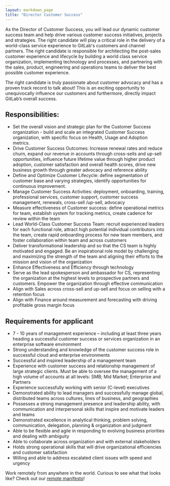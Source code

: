 ```yaml
---
layout: markdown_page
title: "Director Customer Success"
---
```



As the Director of Customer Success, you will lead our dynamic customer success team and help drive various customer success initiatives, projects and strategies. 
The right candidate will play a critical role in the delivery of a world-class service experience to GitLab's customers and channel partners. 
The right candidate is responsible for architecting the post-sales customer experience and lifecycle by building a world class service organization, implementing technology and processes, and partnering with the sales, product, engineering and operations teams to deliver the best possible customer experience.

The right candidate is truly passionate about customer advocacy and has a proven track record to talk about! This is an exciting opportunity to unequivocally influence our customers and furthermore, directly impact GitLab’s overall success.

## Responsibilities:
* Set the overall vision and strategic plan for the Customer Success organization - build and scale an integrated Customer Success organization, with specific focus on Health, Usage and Adoption metrics.
* Drive Customer Success Outcomes: Increase renewal rates and reduce churn, expand our revenue in accounts through cross-sells and up-sell opportunities, influence future lifetime value through higher product adoption, customer satisfaction and overall health scores, drive new business growth through greater advocacy and reference ability
* Define and Optimize Customer Lifecycle: define segmentation of customer base and varying strategies, identify opportunities for continuous improvement.
* Manage Customer Success Activities: deployment, onboarding, training, professional services, customer support, customer success management, renewals, cross-sell /up-sell, advocacy
* Measure effectiveness of Customer success: define operational metrics for team, establish system for tracking metrics, create cadence for review within the team
* Lead World-Class Customer Success Team: recruit experienced leaders for each functional role, attract high potential individual contributors into the team, create rapid onboarding process for new team members, and foster collaboration within team and across customers
* Deliver transformational leadership and so that the CS team is highly motivated and engaged.  Be an inspirational role model by challenging and maximizing the strength of the team and aligning their efforts to the mission and vision of the organization
* Enhance Effectiveness and Efficiency through technology
* Serve as the lead spokesperson and ambassador for CS, representing the organization at the highest levels to prospective partners and customers. Empower the organization through effective communication
* Align with Sales across cross-sell and up-sell and focus on selling with a retention focus
* Align with Finance around measurement and forecasting with driving profitable gross margin focus

## Requirements for applicant
* 7 - 10 years of management experience – including at least three years heading a successful customer success or services organization in an enterprise software environment 
* Strong understanding and knowledge of the customer success role in successful cloud and enterprise environments
* Successful and inspired leadership of a management team
* Experience with customer success and relationship management of large strategic clients. Must be able to oversee the management of a high volume of accounts at all levels: SMB; Mid Market; Enterprise and Partners
* Experience successfully working with senior (C-level) executives
* Demonstrated ability to lead managers and successfully manage global, distributed teams across cultures, lines of business, and geographies
* Possesses a strong management presence and leadership ability, with communication and interpersonal skills that inspire and motivate leaders and teams
* Demonstrated excellence in analytical thinking, problem solving, communication, delegation, planning & organization and judgment
* Able to be flexible and agile in responding to evolving business priorities and dealing with ambiguity
* Able to collaborate across organization and with external stakeholders
* Holds strong operational skills that will drive organizational efficiencies and customer satisfaction
* Willing and able to address escalated client issues with speed and urgency

Work remotely from anywhere in the world. Curious to see what that looks like? Check out our [remote manifesto]( https://about.gitlab.com/2015/04/08/the-remote-manifesto/)!